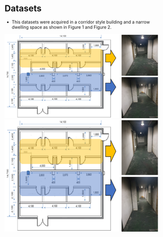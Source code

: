 # Datasets
- This datasets were acquired in a corridor style building and a narrow dwelling space as shown in Figure 1 and Figure 2.

![image1](Indoor_environment_1.png)
<img src="Indoor_environment_1.png"  width="700" height="370">

